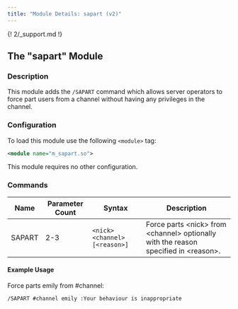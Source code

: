 ```yaml
---
title: "Module Details: sapart (v2)"
---
```


{! 2/_support.md !}

## The "sapart" Module

### Description

This module adds the `/SAPART` command which allows server operators to force part users from a channel without having any privileges in the channel.

### Configuration

To load this module use the following `<module>` tag:

```xml
<module name="m_sapart.so">
```

This module requires no other configuration.

### Commands

Name   | Parameter Count | Syntax                        | Description
------ | --------------- | ----------------------------- | -----------
SAPART | 2-3             | `<nick> <channel> [<reason>]` | Force parts &lt;nick&gt; from &lt;channel&gt; optionally with the reason specified in &lt;reason&gt;.

#### Example Usage

Force parts emily from #channel:

```plaintext
/SAPART #channel emily :Your behaviour is inappropriate
```
